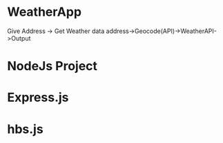 # WeatherApp
Give Address -> Get Weather data
address->Geocode(API)->WeatherAPI->Output
# NodeJs Project
# Express.js
# hbs.js

